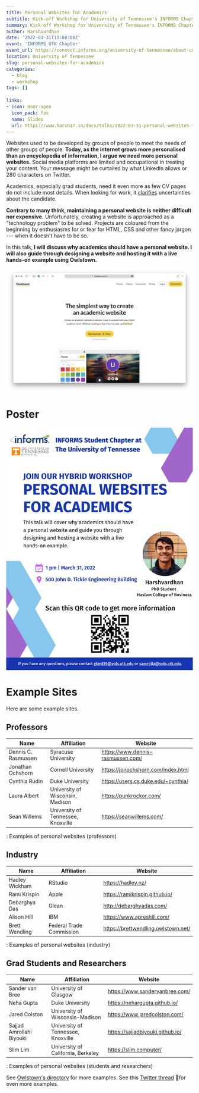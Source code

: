```yaml
---
title: Personal Websites for Academics
subtitle: Kick-off Workshop for University of Tennessee's INFORMS Chapter
summary: Kick-off Workshop for University of Tennessee's INFORMS Chapter
author: Harshvardhan
date: '2022-03-31T13:00:00Z'
event: 'INFORMS UTK Chapter'
event_url: https://connect.informs.org/university-of-tennessee/about-us/university-of-tennessee-chapter
location: University of Tennessee
slug: personal-websites-for-academics
categories:
  - blog
  - workshop
tags: []

links:
- icon: door-open
  icon_pack: fas
  name: Slides
  url: https://www.harsh17.in/docs/talks/2022-03-31-personal-websites-for-academics.pdf
---
```


Websites used to be developed by groups of people to meet the needs of other groups of people. **Today, as the internet grows more personalised than an encyclopedia of information, I argue we need more personal websites.** Social media platforms are limited and occupational in treating your content. Your message might be curtailed by what LinkedIn allows or 280 characters on Twitter.

Academics, especially grad students, need it even more as few CV pages do not include most details. When looking for work, it [clarifies](https://www.youtube.com/watch?v=OpTnjdLa4cU) uncertainties about the candidate.

**Contrary to many think, maintaining a personal website is neither difficult nor expensive.** Unfortunately, creating a website is approached as a "technology problem" to be solved. Projects are coloured from the beginning by enthusiasms for or fear for HTML, CSS and other fancy jargon --- when it doesn't have to be so.

In this talk, **I will discuss why academics should have a personal website. I will also guide through designing a website and hosting it with a live hands-on example using Owlstown.**

[![](images/Screen%20Shot%202022-07-01%20at%208.32.34%20PM.png)](https://www.owlstown.com/)

# Poster

![](images/Workshop%20Poster%20-%20Final%20Version-1.png)

# Example Sites

Here are some example sites.

## Professors

| Name                | Affiliation                        | Website                               |
|---------------------|------------------------------------|---------------------------------------|
| Dennis C. Rasmussen | Syracuse University                | <https://www.dennis-rasmussen.com/>   |
| Jonathan Ochshorn   | Cornell University                 | <https://jonochshorn.com/index.html>  |
| Cynthia Rudin       | Duke University                    | <https://users.cs.duke.edu/~cynthia/> |
| Laura Albert        | University of Wisconsin, Madison   | <https://punkrockor.com/>             |
| Sean Willems        | University of Tennessee, Knoxville | <https://seanwillems.com/>            |

: Examples of personal websites (professors)

## Industry

| Name           | Affiliation              | Website                               |
|----------------|--------------------------|---------------------------------------|
| Hadley Wickham | RStudio                  | <https://hadley.nz/>                  |
| Rami Krispin   | Apple                    | <https://ramikrispin.github.io/>      |
| Debarghya Das  | Glean                    | <http://debarghyadas.com/>            |
| Alison Hill    | IBM                      | <https://www.apreshill.com/>          |
| Brett Wendling | Federal Trade Commission | <https://brettwendling.owlstown.net/> |

: Examples of personal websites (industry)

## Grad Students and Researchers

| Name                     | Affiliation                        | Website                            |
|--------------------------|------------------------------------|------------------------------------|
| Sander van Bree          | University of Glasgow              | <https://www.sandervanbree.com/>   |
| Neha Gupta               | Duke University                    | <https://nehargupta.github.io/>    |
| Jared Colston            | University of Wisconsin-Madison    | <https://www.jaredcolston.com/>    |
| Sajjad Amrollahi Biyouki | University of Tennessee, Knoxville | <https://sajjadbiyouki.github.io/> |
| Slim Lim                 | University of California, Berkeley | <https://slim.computer/>           |

: Examples of personal websites (students and researchers)

See [Owlstown's directory](https://www.owlstown.com/directory) for more examples. See this [Twitter thread](https://twitter.com/juliasonnevend/status/1506957696481824769?s=20&t=lFwqk_cxaejKCzaGUHqNVg) 🧵for even more examples.
